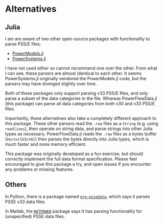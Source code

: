 # Alternatives

## Julia

I am are aware of two other open-source packages with functionality to parse PSS/E files:
  - [PowerModels.jl](https://lanl-ansi.github.io/PowerModels.jl/stable/parser/#PTI-Data-Files-(PSS/E))
  - [PowerSystems.jl](https://nrel-siip.github.io/PowerSystems.jl/stable/modeler_guide/generated_parsing/)

I have not used either so cannot recommend one over the other.
From what I can see, these parsers are almost identical to each other.
It seems PowerSystems.jl originally vendored the PowerModels.jl code, but the parsers may have diverged slightly over time.

Both of these packages only support parsing v33 PSS/E files, and only parse a subset of the data categories in the file.
Whereas PowerFlowData.jl (this package) can parse all data categories from both v30 and v33 PSS/E files.

Importantly, these alternatives also take a completely different approach to this package.
These other parsers read the `.raw` files as a `String` (e.g. using `readlines`), then operate on string data, and parse strings into other Julia types as necessary.
PowerFlowData.jl reads the `.raw` files as a bytes buffer (`Vector{UInt8}`) then parses the bytes directly into Julia types,
which is much faster and more memory efficient.

This package was originally developed as a fun exercise, but should correctly implement the full data format specification.
Please feel encouraged to give this package a try, and open issues if you encounter any
problems or missing features.

## Others

In Python, there is a package named [`grg-pssedata`](https://github.com/lanl-ansi/grg-pssedata), which says it parses PSSE v33 data files.

In Matlab, the [`MATPOWER`](https://github.com/MATPOWER/matpower/) package says it has parsing functionality for (unspecified) PSSE data files.
